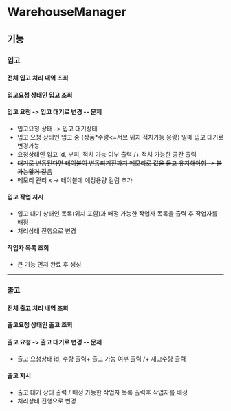 # WarehouseManager

## 기능 

### 입고
#### 전체 입고 처리 내역 조회

#### 입고요청 상태인 입고 조회

#### 입고 요청 -> 입고 대기로 변경 -- 문제
- 입고요청 상태 -> 입고 대기상태
- 입고 요청 상태인 입고 중 {상품*수량<=서브 위치 적치가능 용량} 일때 입고 대기로 변경가능
- 요청상태인 입고 id, 부피, 적치 가능 여부 출력 /+ 적치 가능한 공간 출력
- ~~대기로 변동된다면 테이블이 변동되기전까지 메모리로 값을 들고 유지해야함 -> 불가능할거 같음~~
- 메모리 관리 x -> 테이블에 예정용량 컬럼 추가 

#### 입고 작업 지시
- 입고 대기 상태인 목록(위치 포함)과 배정 가능한 작업자 목록을 출력 후 작업자를 배정
- 처리상태 진행으로 변경

#### 작업자 목록 조회
- 큰 기능 먼저 완료 후 생성

---------
### 출고
#### 전체 출고 처리 내역 조회

#### 출고요청 상태인 출고 조회

#### 출고 요청 -> 출고 대기로 변경 -- 문제
- 출고 요청상태 id, 수량 출력+ 출고 가능 여부 출력 /+ 재고수량 출력

#### 출고 지시
- 출고 대기 상태 출력 / 배정 가능한 작업자 목록 출력후 작업자를 배정
- 처리상태 진행으로 변경

